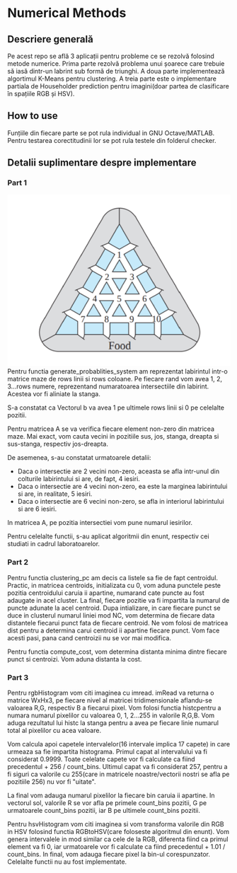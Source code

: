 # Numerical Methods

## Descriere generală

Pe acest repo se află 3 aplicații pentru probleme ce se rezolvă folosind metode numerice. Prima parte rezolvă problema unui șoarece care trebuie să iasă dintr-un labrint sub formă de triunghi. A doua parte implementează algortimul K-Means pentru clustering. A treia parte este o implementare partiala de Householder prediction pentru imagini(doar partea de clasificare în spațiile RGB și HSV).


## How to use

Funțiile din fiecare parte se pot rula individual in GNU Octave/MATLAB. Pentru testarea corectitudinii lor se pot rula testele din folderul checker.


## Detalii suplimentare despre implementare

### Part 1
![Reprezentarea labirintului](part-1/labyrinth.png?raw=true "Reprezentarea Labirintului")
Pentru functia generate_probablities_system am reprezentat labirintul intr-o matrice maze de rows linii si rows coloane. Pe fiecare rand vom avea 1, 2, 3...rows numere, reprezentand numaratoarea intersectiile din labirint. Acestea vor fi aliniate la stanga. 

S-a constatat ca Vectorul b va avea 1 pe ultimele rows linii si 0 pe celelalte pozitii.

Pentru matricea A se va verifica fiecare element non-zero din matricea maze. Mai exact, vom cauta vecini in pozitiile sus, jos, stanga, dreapta si sus-stanga, respectiv jos-dreapta.

De asemenea, s-au constatat urmatoarele detalii:
* Daca o intersectie are 2 vecini non-zero, aceasta se afla intr-unul din colturile labirintului si are, de fapt, 4 iesiri.
* Daca o intersectie are 4 vecini non-zero, ea este la marginea labirintului si are, in realitate, 5 iesiri.
* Daca o intersectie are 6 vecini non-zero, se afla in interiorul labirintului si are 6 iesiri.

In matricea A, pe pozitia intersectiei vom pune numarul iesirilor.

Pentru celelalte functii, s-au aplicat algoritmii din enunt, respectiv cei
studiati in cadrul laboratoarelor.


### Part 2
Pentru functia clustering_pc am decis ca listele sa fie de fapt centroidul. Practic, in matricea centroids, initializata cu 0, vom aduna punctele peste pozitia centroidului caruia ii apartine, numarand cate puncte au fost adaugate in acel cluster. La final, fiecare pozitie va fi impartita la numarul de puncte adunate la acel centroid.
Dupa intializare, in care fiecare punct se duce in clusterul numarul liniei mod NC, vom determina de fiecare data distantele fiecarui punct fata de fiecare centroid. Ne vom folosi de matricea dist pentru a determina carui centroid ii apartine fiecare punct. Vom face acesti pasi, pana cand centroizii nu se vor mai modifica.

Pentru functia compute_cost, vom determina distanta minima dintre fiecare
punct si centroizi. Vom aduna distanta la cost.

### Part 3
Pentru rgbHistogram vom citi imaginea cu imread. imRead va returna o matrice WxHx3, pe fiecare nivel al matricei tridimensionale aflandu-se valoarea R,G, respectiv B a fiecarui pixel. Vom folosi functia histcpentru a numara numarul pixelilor cu valoarea 0, 1, 2...255 in valorile R,G,B. Vom aduga rezultatul lui histc la stanga pentru a avea pe fiecare linie numarul total al pixelilor cu acea valoare.

Vom calcula apoi capetele intervalelor(16 intervale implica 17 capete) in care urmeaza sa fie impartita histograma. Primul capat al intervalului va fi considerat 0.9999. Toate celelate capete vor fi calculate ca fiind precedentul + 256 / count_bins. Ultimul capat va fi considerat 257, pentru a fi siguri ca valorile cu 255(care in matricele noastre/vectorii nostri se afla pe pozitiile 256) nu vor fi "uitate".

La final vom adauga numarul pixelilor la fiecare bin caruia ii apartine. In vectorul sol, valorile R se vor afla pe primele count_bins pozitii, G pe urmatoarele count_bins pozitii, iar B pe ultimele count_bins pozitii.

Pentru hsvHistogram vom citi imaginea si vom transforma valorile din RGB in HSV folosind functia RGBtoHSV(care foloseste algoritmul din enunt). Vom genera intervalele in mod similar ca cele de la RGB, diferenta fiind ca primul element va fi 0, iar urmatoarele vor fi calculate ca fiind precedentul + 1.01 / count_bins.
In final, vom adauga fiecare pixel la bin-ul corespunzator. Celelalte functii nu au fost implementate.
